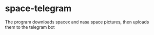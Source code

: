 # space-telegram
 The program downloads spacex and nasa space pictures, then uploads them to the telegram bot
